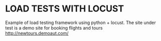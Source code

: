 # LOAD TESTS WITH LOCUST

Example of load testing framework using python + locust.
The site under test is a demo site for booking flights and tours http://newtours.demoaut.com/

